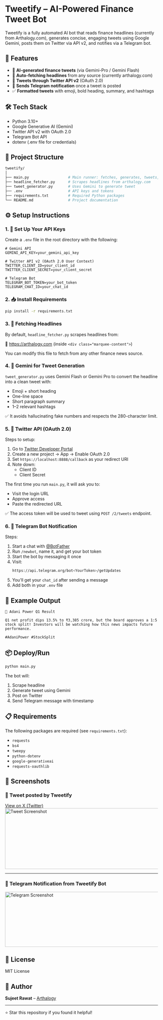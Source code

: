 # Tweetify – AI-Powered Finance Tweet Bot

Tweetify is a fully automated AI bot that reads finance headlines (currently from Arthalogy.com), generates concise, engaging tweets using Google Gemini, posts them on Twitter via API v2, and notifies via a Telegram bot.

## 🚀 Features

- 🧠 **AI-generated finance tweets** (via Gemini-Pro / Gemini Flash)
- 📡 **Auto-fetching headlines** from any source (currently arthalogy.com)
- 🐤 **Tweets through Twitter API v2** (OAuth 2.0)
- 🔔 **Sends Telegram notification** once a tweet is posted
- ✅ **Formatted tweets** with emoji, bold heading, summary, and hashtags

## 🛠️ Tech Stack

- Python 3.10+
- Google Generative AI (Gemini)
- Twitter API v2 with OAuth 2.0
- Telegram Bot API
- dotenv (.env file for credentials)

## 🧱 Project Structure

```bash
tweetify/
│
├── main.py                  # Main runner: fetches, generates, tweets, notifies
├── headline_fetcher.py      # Scrapes headlines from arthalogy.com
├── tweet_generator.py       # Uses Gemini to generate tweet
├── .env                     # API keys and tokens
├── requirements.txt         # Required Python packages
└── README.md                # Project documentation
```

## ⚙️ Setup Instructions

### 1. 🔑 Set Up Your API Keys

Create a `.env` file in the root directory with the following:

```env
# Gemini API
GEMINI_API_KEY=your_gemini_api_key

# Twitter API v2 (OAuth 2.0 User Context)
TWITTER_CLIENT_ID=your_client_id
TWITTER_CLIENT_SECRET=your_client_secret

# Telegram Bot
TELEGRAM_BOT_TOKEN=your_bot_token
TELEGRAM_CHAT_ID=your_chat_id
```

### 2. 📥 Install Requirements

```bash
pip install -r requirements.txt
```

### 3. 📰 Fetching Headlines

By default, `headline_fetcher.py` scrapes headlines from:

🔗 https://arthalogy.com (inside `<div class="marquee-content">`)

You can modify this file to fetch from any other finance news source.

### 4. 🧠 Gemini for Tweet Generation

`tweet_generator.py` uses Gemini Flash or Gemini Pro to convert the headline into a clean tweet with:

- Emoji + short heading
- One-line space
- Short paragraph summary
- 1–2 relevant hashtags

✅ It avoids hallucinating fake numbers and respects the 280-character limit.

### 5. 🐤 Twitter API (OAuth 2.0)

Steps to setup:

1. Go to [Twitter Developer Portal](https://developer.twitter.com/)
2. Create a new project → App → Enable OAuth 2.0
3. Set `https://localhost:8888/callback` as your redirect URI
4. Note down:
   - Client ID
   - Client Secret

The first time you run `main.py`, it will ask you to:
- Visit the login URL
- Approve access
- Paste the redirected URL

✅ The access token will be used to tweet using `POST /2/tweets` endpoint.

### 6. 📲 Telegram Bot Notification

Steps:

1. Start a chat with [@BotFather](https://t.me/botfather)
2. Run `/newbot`, name it, and get your bot token
3. Start the bot by messaging it once
4. Visit:
   ```bash
   https://api.telegram.org/bot<YourToken>/getUpdates
   ```
5. You'll get your `chat_id` after sending a message
6. Add both in your `.env` file

## 🧪 Example Output

```
🚨 Adani Power Q1 Result

Q1 net profit dips 13.5% to ₹3,385 crore, but the board approves a 1:5 stock split! Investors will be watching how this news impacts future performance.

#AdaniPower #StockSplit
```

## 📦 Deploy/Run

```bash
python main.py
```

The bot will:
1. Scrape headline
2. Generate tweet using Gemini
3. Post on Twitter
4. Send Telegram message with timestamp

## 📋 Requirements

The following packages are required (see `requirements.txt`):

- `requests`
- `bs4`
- `tweepy`
- `python-dotenv`
- `google-generativeai`
- `requests-oauthlib`

## 📸 Screenshots

### 🐤 Tweet posted by Tweetify  
[View on X (Twitter)](https://x.com/arthalogy/status/1952121100051038380)  
<img src="https://github.com/user-attachments/assets/00aa499f-6aa4-4726-ba40-4af1ce90ebe0" alt="Tweet Screenshot" width="747" height="200" />

---

### 📲 Telegram Notification from Tweetify Bot  
<img src="https://github.com/user-attachments/assets/8eaf96be-d8f8-4596-ab63-5fe43aa4db9c" alt="Telegram Screenshot" width="611" height="181" />



## 📄 License

MIT License

## 👤 Author

**Sujeet Rawat** – [Arthalogy](https://arthalogy.com)

---

⭐ Star this repository if you found it helpful!
